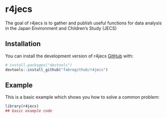 
<!-- README.md is generated from README.Rmd. Please edit that file -->

# r4jecs

<!-- badges: start -->
<!-- badges: end -->

The goal of r4jecs is to gather and publish useful functions for data
analysis in the Japan Environment and Children’s Study (JECS)

## Installation

You can install the development version of r4jecs
[GitHub](https://github.com/) with:

``` r
# install.packages("devtools")
devtools::install_github("fabregithub/r4jecs")
```

## Example

This is a basic example which shows you how to solve a common problem:

``` r
library(r4jecs)
## basic example code
```
